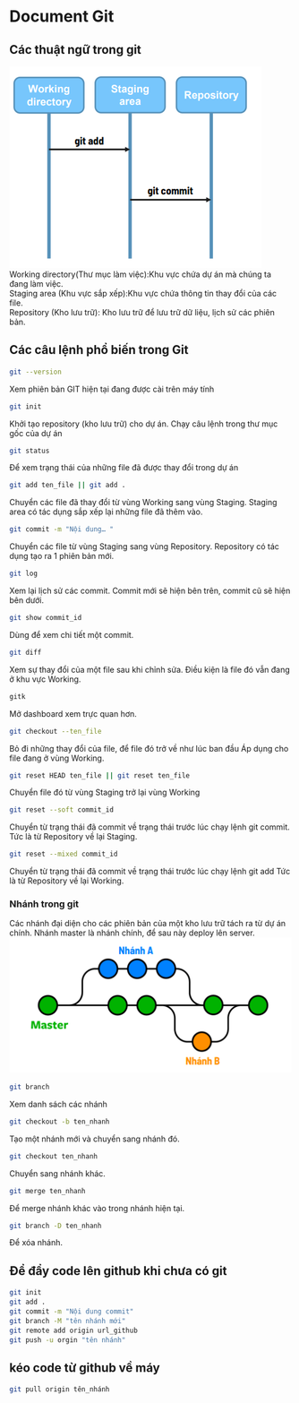 # Document Git
## Các thuật ngữ trong git
![stupid](./stupid.png)  
Working directory(Thư mục làm việc):Khu vực chứa dự án mà chúng ta đang làm việc.  
Staging area (Khu vực sắp xếp):Khu vực chứa thông tin thay đổi của các file.  
Repository (Kho lưu trữ): Kho lưu trữ để lưu trữ dữ liệu, lịch sử các phiên bản.  
## Các câu lệnh phổ biến trong Git
```bash
git --version
```
Xem phiên bản GIT hiện tại đang được cài trên máy tính
```bash
git init
```
Khởi tạo repository (kho lưu trữ) cho dự án.
Chạy câu lệnh trong thư mục gốc của dự án
```bash
git status
```
Để xem trạng thái của những file đã được thay đổi trong dự án
```bash
git add ten_file || git add . 
```
Chuyển các file đã thay đổi từ vùng Working sang vùng Staging.
Staging area có tác dụng sắp xếp lại những file đã thêm vào.
```bash
git commit -m "Nội dung… "
```
Chuyển các file từ vùng Staging sang vùng Repository.
Repository có tác dụng tạo ra 1 phiên bản mới.
```bash
git log
```
Xem lại lịch sử các commit.
Commit mới sẽ hiện bên trên, commit cũ sẽ hiện bên dưới.
```bash
git show commit_id
```
Dùng để xem chi tiết một commit.
```bash
git diff
```
Xem sự thay đổi của một file sau khi chỉnh sửa.
Điều kiện là file đó vẫn đang ở khu vực Working.
```bash
gitk
```
Mở dashboard xem trực quan hơn.
```bash
git checkout --ten_file
```
Bỏ đi những thay đổi của file, để file đó trở về như lúc ban đầu
Áp dụng cho file đang ở vùng Working.
```bash
git reset HEAD ten_file || git reset ten_file
```
Chuyển file đó từ vùng Staging trở lại vùng Working
```bash
git reset --soft commit_id
```
Chuyển từ trạng thái đã commit về trạng thái trước lúc chạy lệnh git commit.
Tức là từ Repository về lại Staging.
```bash
git reset --mixed commit_id
```
Chuyển từ trạng thái đã commit về trạng thái trước lúc chạy lệnh git add
Tức là từ Repository về lại Working.
### Nhánh trong git
Các nhánh đại diện cho các phiên bản của một kho lưu trữ tách ra từ dự án chính.
Nhánh master là nhánh chính, để sau này deploy lên server.
![branch](./branch.png)
```bash
git branch
```
Xem danh sách các nhánh
```bash
git checkout -b ten_nhanh
```
Tạo một nhánh mới và chuyển sang nhánh đó.
```bash
git checkout ten_nhanh
```
Chuyển sang nhánh khác.
```bash
git merge ten_nhanh
```
Để merge nhánh khác vào trong nhánh hiện tại.
```bash
git branch -D ten_nhanh
```
Để xóa nhánh.
## Để đẩy code lên github khi chưa có git
```bash
git init
git add .
git commit -m "Nội dung commit"
git branch -M "tên nhánh mới"
git remote add origin url_github
git push -u orgin "tên nhánh"
```
## kéo code từ github về máy
```bash
git pull origin tên_nhánh
```